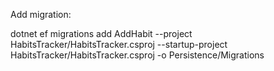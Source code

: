 Add migration:

dotnet ef migrations add AddHabit --project HabitsTracker/HabitsTracker.csproj --startup-project HabitsTracker/HabitsTracker.csproj -o Persistence/Migrations